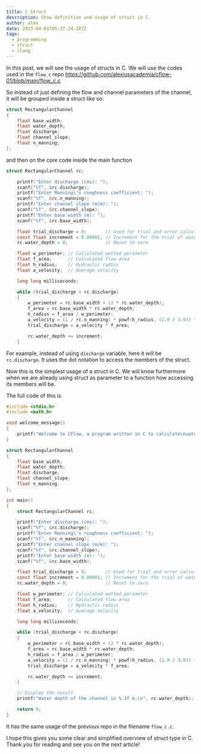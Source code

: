 ```yaml
---
title: C Struct
description: Show definition and usage of struct in C.
author: alex
date: 2023-04-01T05:37:24.287Z
tags:
  - programming
  - struct
  - clang
---
```

In this post, we will see the usage of structs in C. We will use the codes used in the `flow_c` repo <https://github.com/alexiusacademia/cflow-01/blob/main/flow_c.c>

So instead of just defining the flow and channel parameters of the channel, it will be grouped inside a struct like so:

```c
struct RectangularChannel
{
    float base_width;
    float water_depth;
    float discharge;
    float channel_slope;
    float n_manning;
};
```

and then on the core code inside the main function

```c
struct RectangularChannel rc;

    printf("Enter discharge (cms): ");
    scanf("%f", &rc.discharge);
    printf("Enter Manning\'s roughness coefficient: ");
    scanf("%f", &rc.n_manning);
    printf("Enter channel slope (m/m): ");
    scanf("%f", &rc.channel_slope);
    printf("Enter base width (m): ");
    scanf("%f", &rc.base_width);

    float trial_discharge = 0;       // Used for trial and error calculation to compare with the discharge input
    const float increment = 0.00001; // Increment for the trial of water depth each loop
    rc.water_depth = 0;              // Reset to zero

    float w_perimeter; // Calculated wetted perimeter
    float f_area;      // Calculated flow area
    float h_radius;    // Hydraulic radius
    float a_velocity;  // Average velocity

    long long milliseconds;

    while (trial_discharge < rc.discharge)
    {
        w_perimeter = rc.base_width + (2 * rc.water_depth);
        f_area = rc.base_width * rc.water_depth;
        h_radius = f_area / w_perimeter;
        a_velocity = (1 / rc.n_manning) * powf(h_radius, (2.0 / 3.0)) * sqrt(rc.channel_slope);
        trial_discharge = a_velocity * f_area;

        rc.water_depth += increment;
    }
```

For example, instead of using `discharge` variable, here it will be `rc.discharge`. It uses the dot notation to access the members of the struct.

Now this is the simplest usage of a struct in C. We will know furthermore when we are already using struct as parameter to a function how accessing its members will be.

The full code of this is 

```c
#include <stdio.h>
#include <math.h>

void welcome_message()
{
    printf("Welcome to CFlow, a program written in C to calculate\nwater depth on a rectangular channel section for open channel flow.\n\n");
}

struct RectangularChannel
{
    float base_width;
    float water_depth;
    float discharge;
    float channel_slope;
    float n_manning;
};

int main()
{
    struct RectangularChannel rc;

    printf("Enter discharge (cms): ");
    scanf("%f", &rc.discharge);
    printf("Enter Manning\'s roughness coefficient: ");
    scanf("%f", &rc.n_manning);
    printf("Enter channel slope (m/m): ");
    scanf("%f", &rc.channel_slope);
    printf("Enter base width (m): ");
    scanf("%f", &rc.base_width);

    float trial_discharge = 0;       // Used for trial and error calculation to compare with the discharge input
    const float increment = 0.00001; // Increment for the trial of water depth each loop
    rc.water_depth = 0;              // Reset to zero

    float w_perimeter; // Calculated wetted perimeter
    float f_area;      // Calculated flow area
    float h_radius;    // Hydraulic radius
    float a_velocity;  // Average velocity

    long long milliseconds;

    while (trial_discharge < rc.discharge)
    {
        w_perimeter = rc.base_width + (2 * rc.water_depth);
        f_area = rc.base_width * rc.water_depth;
        h_radius = f_area / w_perimeter;
        a_velocity = (1 / rc.n_manning) * powf(h_radius, (2.0 / 3.0)) * sqrt(rc.channel_slope);
        trial_discharge = a_velocity * f_area;

        rc.water_depth += increment;
    }

    // Display the result
    printf("Water depth of the channel is %.3f m.\n", rc.water_depth);

    return 0;
}
```

It has the same usage of the previous repo in the filename `flow_c.c`.

I hope this gives you some clear and simplified overview of struct type in C. Thank you for reading and see you on the next article!